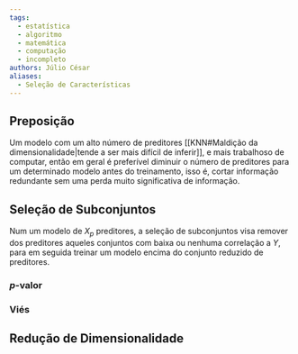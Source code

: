```yaml
---
tags:
  - estatística
  - algoritmo
  - matemática
  - computação
  - incompleto
authors: Júlio César
aliases:
  - Seleção de Características
---
```

## Preposição

Um modelo com um alto número de preditores [[KNN#Maldição da dimensionalidade|tende a ser mais difícil de inferir]], e mais trabalhoso de computar, então em geral é preferível diminuir o número de preditores para um determinado modelo antes do treinamento, isso é, cortar informação redundante sem uma perda muito significativa de informação.

## Seleção de Subconjuntos

Num um modelo de $X_p$ preditores, a seleção de subconjuntos visa remover dos preditores aqueles conjuntos com baixa ou nenhuma correlação a $Y$, para em seguida treinar um modelo encima do conjunto reduzido de preditores.
### $p$-valor

### Viés 
## Redução de Dimensionalidade